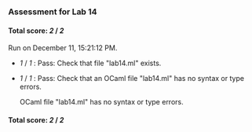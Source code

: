 ### Assessment for Lab 14

#### Total score: _2_ / _2_

Run on December 11, 15:21:12 PM.

+  _1_ / _1_ : Pass: Check that file "lab14.ml" exists.

+  _1_ / _1_ : Pass: Check that an OCaml file "lab14.ml" has no syntax or type errors.

    OCaml file "lab14.ml" has no syntax or type errors.



#### Total score: _2_ / _2_

